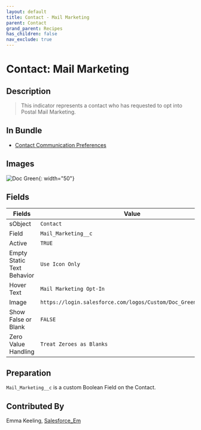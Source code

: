 ```yaml
---
layout: default
title: Contact - Mail Marketing
parent: Contact
grand_parent: Recipes
has_children: false
nav_exclude: true
---
```



# Contact: Mail Marketing

## Description
> This indicator represents a contact who has requested to opt into Postal Mail Marketing.

## In Bundle
* [Contact Communication Preferences](../bundle-contact-communication-preferences)

## Images 

![Doc Green](https://login.salesforce.com/logos/Custom/Doc_Green/logo.png){: width="50"}

## Fields

Fields | Value
-- | --
sObject | `Contact`
Field | `Mail_Marketing__c`
Active | `TRUE`
Empty Static Text Behavior | `Use Icon Only`
Hover Text | `Mail Marketing Opt-In`
Image | `https://login.salesforce.com/logos/Custom/Doc_Green/logo.png`
Show False or Blank | `FALSE`
Zero Value Handling | `Treat Zeroes as Blanks`

## Preparation
`Mail_Marketing__c` is a custom Boolean Field on the Contact.

## Contributed By
Emma Keeling, [Salesforce_Em](https://github.com/Salesforce-Em)